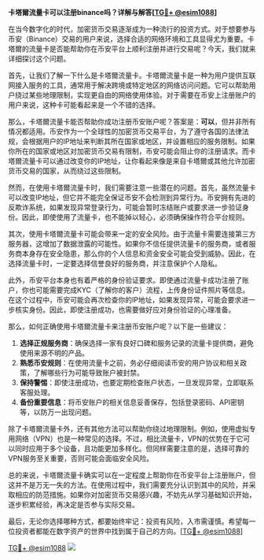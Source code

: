 **卡塔爾流量卡可以注册binance吗？详解与解答[[TG💪+ @esim1088](https://t.me/s/esim1088)]**

在当今数字化的时代，加密货币交易逐渐成为一种流行的投资方式。对于想要参与币安（Binance）交易的用户来说，选择合适的网络环境和工具显得尤为重要。卡塔爾的流量卡是否能帮助你在币安平台上顺利注册并进行交易呢？今天，我们就来详细探讨这个问题。

首先，让我们了解一下什么是卡塔爾流量卡。卡塔爾流量卡是一种为用户提供互联网接入服务的工具，通常用于解决跨境或特定地区的网络访问问题。它可以帮助用户绕过某些地理限制，实现更自由的网络使用体验。对于需要在币安上注册账户的用户来说，这种卡可能看起来是一个不错的选择。

那么，卡塔爾流量卡能否帮助你成功注册币安账户呢？答案是：**可以**，但并非所有情况都适用。币安作为一个全球性的加密货币交易平台，为了遵守各国的法律法规，会根据用户的IP地址来判断其所在国家或地区，并设置相应的服务限制。如果你所在的国家或地区对加密货币交易有限制，币安可能会阻止你的注册请求。而卡塔爾流量卡可以通过改变你的IP地址，让你看起来像是来自卡塔爾或其他允许加密货币交易的国家，从而绕过这些限制。

然而，在使用卡塔爾流量卡时，我们需要注意一些潜在的问题。首先，虽然流量卡可以改变IP地址，但它并不能完全保证币安不会检测到异常行为。币安拥有先进的反欺诈系统，如果发现异常登录行为，可能会暂时冻结账户或要求进一步验证身份。因此，即使使用了流量卡，也不能掉以轻心，必须确保操作符合平台规则。

其次，使用卡塔爾流量卡可能会带来一定的安全风险。由于流量卡需要连接第三方服务器，这增加了数据泄露的可能性。如果你不信任提供流量卡的服务商，或者服务商本身存在安全隐患，那么你的个人信息和资金安全可能会受到威胁。因此，在选择流量卡时，一定要选择信誉良好的服务商，并注意保护个人隐私。

此外，币安平台本身也有着严格的身份验证要求。即使通过流量卡成功注册了账户，你也可能需要完成KYC（了解你的客户）流程，上传身份证件照片等信息。在这个过程中，币安可能会再次检查你的IP地址，如果发现异常，可能会要求进一步核实身份。因此，即使注册成功，也需要做好应对身份验证的心理准备。

那么，如何正确使用卡塔爾流量卡来注册币安账户呢？以下是一些建议：

1. **选择正规服务商**：确保选择一家有良好口碑和服务记录的流量卡提供商，避免使用来源不明的产品。
2. **熟悉币安规则**：在使用流量卡之前，务必仔细阅读币安的用户协议和相关政策，了解哪些行为可能导致账户被封禁。
3. **保持警惕**：即使注册成功，也要定期检查账户状态，一旦发现异常，立即联系客服处理。
4. **备份重要信息**：将币安账户的相关信息妥善保存，包括登录密码、API密钥等，以防万一出现问题。

除了卡塔爾流量卡外，还有其他方法可以帮助你绕过地理限制。例如，使用虚拟专用网络（VPN）也是一种常见的选择。不过，相比流量卡，VPN的优势在于它可以同时应用于多个设备，且功能更加多样化。但同样需要注意的是，选择可靠的VPN服务至关重要，否则可能会面临安全风险。

总的来说，卡塔爾流量卡确实可以在一定程度上帮助你在币安平台上注册账户，但这并不是万无一失的方法。在使用过程中，我们需要充分认识到其中的风险，并采取相应的防范措施。如果你对加密货币交易感兴趣，不妨先从学习基础知识开始，逐步积累经验，再决定是否参与实际交易。

最后，无论你选择哪种方式，都要始终牢记：投资有风险，入市需谨慎。希望每一位投资者都能在数字资产的世界中找到属于自己的方向。[[TG💪+ @esim1088](https://t.me/s/esim1088)]

[TG💪+ @esim1088](https://t.me/s/esim1088) ![](https://i.postimg.cc/4NQfJmqS/Snipaste-2025-05-13-00-14-12.png)
